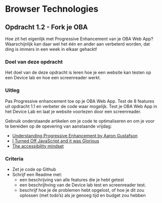 # Browser Technologies
## Opdracht 1.2 - Fork je OBA
Hoe zit het eigenlijk met Progressive Enhancement van je OBA Web App? Waarschijnlijk kan daar wel het één en ander aan verbeterd worden, dat ding is immers in een week in elkaar gehackt!

### Doel van deze opdracht
Het doel van de deze opdracht is leren hoe je een website kan testen op een Device lab en hoe een screenreader werkt.

### Uitleg
Pas Progressive enhancement toe op je OBA Web App. Test de 8 features uit opdracht 1.1 en verbeter de code waar mogelijk. Test je OBA Web App in het Device Lab en laat je website voorlezen door een screenreader.

Gebruik onderstaande artikelen om je code te optimaliseren en om je voor te bereiden op de opevering van aanstaande vrijdag:
- [Understanding Progressive Enhancement by Aaron Gustafson](https://alistapart.com/article/understandingprogressiveenhancement)
- [I Turned Off JavaScript and it was Glorious](https://www.wired.com/2015/11/i-turned-off-javascript-for-a-whole-week-and-it-was-glorious/)
- [The accessibility mindset](https://24ways.org/2015/the-accessibility-mindset/)  


### Criteria
- Zet je code op Github
- Schrijf een Readme met:
  - een beschrijving van alle features die je hebt getest
  - een beschrijhving van de Device lab test en screenreader test.
  - beschrijf hoe je de problemen hebt opgelost, of hoe je dit zou oplossen (met todo’s) als je genoeg tijd en budget zou hebben
